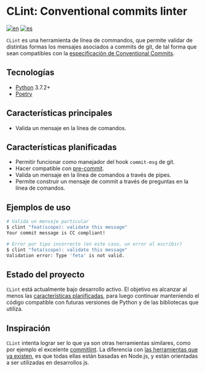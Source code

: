 # CLint: Conventional commits linter

[![en](https://img.shields.io/badge/lang-en-blue.svg)](README.md)
[![es](https://img.shields.io/badge/lang-es-green.svg)](README.es.md)

`CLint` es una herramienta de línea de commandos, que permite validar de distintas formas los mensajes asociados a
commits de git, de tal forma que sean compatibles con
la [especificación de Conventional Commits](https://www.conventionalcommits.org/en/v1.0.0/#specification).

## Tecnologías

- [Python](https://www.python.org/) 3.7.2+
- [Poetry](https://python-poetry.org/)

## Características principales

- Valida un mensaje en la línea de comandos.

## Características planificadas

- Permitir funcionar como manejador del hook `commit-msg` de git.
- Hacer compatible con [pre-commit](https://pre-commit.com/).
- Valida un mensaje en la línea de comandos a través de pipes.
- Permite construir un mensaje de commit a través de preguntas en la línea de comandos.

## Ejemplos de uso

```sh
# Valida un mensaje particular
$ clint "feat(scope): validate this message"
Your commit message is CC compliant!
```

```sh
# Error por tipo incorrecto (en este caso, un error al escribir)
$ clint "feta(scope): validate this message"
Validation error: Type 'feta' is not valid.
```

## Estado del proyecto

`CLint` está actualmente bajo desarrollo activo. El objetivo es alcanzar al menos
las [características planificadas](#caractersticas-planificadas), para luego continuar manteniendo el código compatible
con futuras versiones de Python y de las bibliotecas que utiliza.

## Inspiración

`CLint` intenta lograr ser lo que ya son otras herramientas similares, como por ejemplo el
excelente [commitlint](https://github.com/conventional-changelog/commitlint). La diferencia
con [las herramientas que ya existen](https://www.conventionalcommits.org/en/about/#tooling-for-conventional-commits),
es que todas ellas están basadas en Node.js, y están orientadas a ser utilizadas en desarrollos js.

